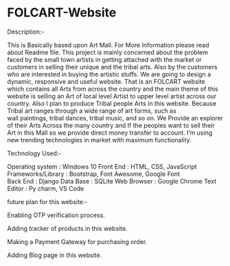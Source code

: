 # FOLCART-Website

Description:-

This is Basically based upon Art Mall. For More Information please read about Readme file.
This project is mainly concerned about the problem faced by the small town artists in getting attached with the market or customers in selling their unique and the tribal arts.
Also by the customers who are interested in buying the artistic stuffs.
We are going to design a dynamic, responsive and useful website. That is an FOLCART website which contains all Arts from across the country and the main theme of this website is selling an Art of local level Artist to upper level artist across our country.
Also I plan to produce Tribal people Arts in this website.
Because Tribal art ranges through a wide range of art forms, such as wall paintings, tribal dances, tribal music, and so on.
We Provide an explorer of their Arts Across the many country and If the peoples want to sell their Art in this Mall so we provide direct money transfer to account.
I’m using new trending technologies in market with maximum functionality.

Technology Used:-

Operating system      : Windows 10
 Front End                    : HTML, CSS, JavaScript 
 Frameworks/Library  : Bootstrap, Font Awesome, Google Font   
 Back End                      :  Django 
 Data Base                    :  SQLite
 Web Browser              :  Google Chrome
  Text Editor                  :   Py charm, VS Code
  
  
future plan for this website:-

Enabling OTP verification process.

Adding tracker of products in this website.

Making a Payment Gateway for purchasing order.

Adding Blog page in this website. 
